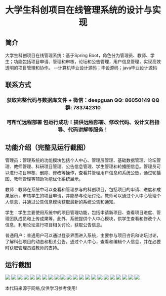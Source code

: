 <p><h1 align="center">大学生科创项目在线管理系统的设计与实现</h1></p>

## 简介
大学生科创项目在线管理系统：基于Spring Boot，角色分为管理员、教师、学生；功能包括项目申请、管理和审核，论坛和公告管理，用户信息管理，实现高效透明的项目管理和协作。    --计算机毕业设计源码；毕设源码；java毕业设计源码


## 联系方式
<p><h3 align="center">获取完整代码与数据库文件 + 微信：deepguan QQ: 86050149 QQ群: 783742310</h3></p>
<p><h3 align="center">可帮忙远程部署 包运行成功！提供远程部署、修改代码、设计文档指导、代码讲解等服务！</h3></p>

## 功能介绍（完整见运行截图）
管理员：管理系统的功能模块包括个人中心、管理层管理、基础数据管理、论坛管理、教师管理、科研项目管理、公告信息管理、学生管理和轮播图信息。管理员可以进行项目审核、删除、修改等操作，查看并管理用户信息和系统公告，通过轮播图、教师管理等辅助功能优化系统展示。

教师：教师在系统中可以查看和管理参与的科创项目，包括项目的申请、进度和成果展示，审核学生的项目申请，并能参与论坛讨论。教师可以通过个人中心管理个人信息，并通过公告信息模块获取最新的系统公告和通知。

学生：学生主要使用系统中的项目管理功能，包括申请新项目、查看项目进度、管理团队成员和上传成果等。此外，系统提供个人中心模块，供学生查看和修改个人信息，利用论坛进行项目相关讨论，获取公告信息。

普通用户：普通用户可以通过登录界面进入系统，主要参与项目咨讯和论坛讨论，了解科创项目的动态和相关公告。通过个人中心，查看和编辑个人信息，并在必要时获取管理员或教师的支持。


## 运行截图
![](img/001.jpg)
![](img/002.jpg)
![](img/003.jpg)
![](img/004.jpg)
![](img/005.jpg)
![](img/006.jpg)
![](img/007.jpg)
![](img/008.jpg)
![](img/009.jpg)
![](img/010.jpg)
![](img/011.jpg)
![](img/012.jpg)
![](img/013.jpg)
![](img/014.jpg)
![](img/015.jpg)
![](img/016.jpg)
![](img/017.jpg)
![](img/018.jpg)
![](img/019.jpg)
![](img/020.jpg)
![](img/021.jpg)
![](img/022.jpg)

<p>本代码来源于网络,仅供学习参考使用!</p>
